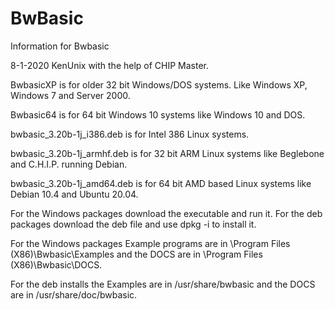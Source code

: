 # BwBasic
Information for Bwbasic

8-1-2020 KenUnix with the help of CHIP Master.

BwbasicXP is for older 32 bit Windows/DOS systems. Like Windows XP, Windows 7 and Server 2000.

Bwbasic64 is for 64 bit Windows 10 systems like Windows 10 and DOS.

bwbasic_3.20b-1j_i386.deb is for Intel 386 Linux systems.

bwbasic_3.20b-1j_armhf.deb is for 32 bit ARM Linux systems like Beglebone and C.H.I.P. running Debian.

bwbasic_3.20b-1j_amd64.deb is for 64 bit AMD based Linux systems like Debian 10.4 and Ubuntu 20.04.

For the Windows packages download the executable and run it.
For the deb packages download the deb file and use dpkg -i <package name> to install it.

For the Windows packages Example programs are in \Program Files (X86)\Bwbasic\Examples
and the DOCS are in \Program Files (X86)\Bwbasic\DOCS.

For the deb installs the Examples are in  /usr/share/bwbasic
and the DOCS are in /usr/share/doc/bwbasic.
